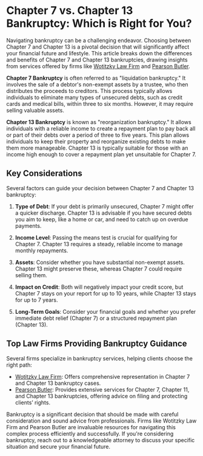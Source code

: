 # Chapter 7 vs. Chapter 13 Bankruptcy: Which is Right for You?

Navigating bankruptcy can be a challenging endeavor. Choosing between Chapter 7 and Chapter 13 is a pivotal decision that will significantly affect your financial future and lifestyle. This article breaks down the differences and benefits of Chapter 7 and Chapter 13 bankruptcies, drawing insights from services offered by firms like [Wotitzky Law Firm](/dir/wotitzky_law_firm) and [Pearson Butler](/dir/pearson_butler).

**Chapter 7 Bankruptcy** is often referred to as "liquidation bankruptcy." It involves the sale of a debtor's non-exempt assets by a trustee, who then distributes the proceeds to creditors. This process typically allows individuals to eliminate many types of unsecured debts, such as credit cards and medical bills, within three to six months. However, it may require selling valuable assets.

**Chapter 13 Bankruptcy** is known as "reorganization bankruptcy." It allows individuals with a reliable income to create a repayment plan to pay back all or part of their debts over a period of three to five years. This plan allows individuals to keep their property and reorganize existing debts to make them more manageable. Chapter 13 is typically suitable for those with an income high enough to cover a repayment plan yet unsuitable for Chapter 7.

## Key Considerations

Several factors can guide your decision between Chapter 7 and Chapter 13 bankruptcy:

1. **Type of Debt**: If your debt is primarily unsecured, Chapter 7 might offer a quicker discharge. Chapter 13 is advisable if you have secured debts you aim to keep, like a home or car, and need to catch up on overdue payments.

2. **Income Level**: Passing the means test is crucial for qualifying for Chapter 7. Chapter 13 requires a steady, reliable income to manage monthly repayments.

3. **Assets**: Consider whether you have substantial non-exempt assets. Chapter 13 might preserve these, whereas Chapter 7 could require selling them.

4. **Impact on Credit**: Both will negatively impact your credit score, but Chapter 7 stays on your report for up to 10 years, while Chapter 13 stays for up to 7 years.

5. **Long-Term Goals**: Consider your financial goals and whether you prefer immediate debt relief (Chapter 7) or a structured repayment plan (Chapter 13).

## Top Law Firms Providing Bankruptcy Guidance

Several firms specialize in bankruptcy services, helping clients choose the right path:

- [Wotitzky Law Firm](/dir/wotitzky_law_firm): Offers comprehensive representation in Chapter 7 and Chapter 13 bankruptcy cases.
- [Pearson Butler](/dir/pearson_butler): Provides extensive services for Chapter 7, Chapter 11, and Chapter 13 bankruptcies, offering advice on filing and protecting clients’ rights.

Bankruptcy is a significant decision that should be made with careful consideration and sound advice from professionals. Firms like Wotitzky Law Firm and Pearson Butler are invaluable resources for navigating this complex process efficiently and successfully. If you're considering bankruptcy, reach out to a knowledgeable attorney to discuss your specific situation and secure your financial future.